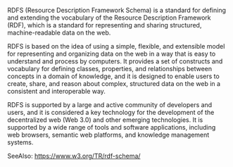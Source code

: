 RDFS (Resource Description Framework Schema) is a standard for defining and extending the vocabulary of the Resource Description Framework (RDF), which is a standard for representing and sharing structured, machine-readable data on the web.

RDFS is based on the idea of using a simple, flexible, and extensible model for representing and organizing data on the web in a way that is easy to understand and process by computers. It provides a set of constructs and vocabulary for defining classes, properties, and relationships between concepts in a domain of knowledge, and it is designed to enable users to create, share, and reason about complex, structured data on the web in a consistent and interoperable way.

RDFS is supported by a large and active community of developers and users, and it is considered a key technology for the development of the decentralized web (Web 3.0) and other emerging technologies. It is supported by a wide range of tools and software applications, including web browsers, semantic web platforms, and knowledge management systems.

SeeAlso:  https://www.w3.org/TR/rdf-schema/ 
